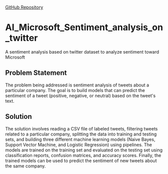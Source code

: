[GitHub Repository](https://github.com/ElieMuluke/AI_Microsoft_Sentiment_analysis_on_twitter)

# AI_Microsoft_Sentiment_analysis_on_twitter

A sentiment analysis based on twitter dataset to analyze sentiment toward Microsoft

## Problem Statement

The problem being addressed is sentiment analysis of tweets about a particular company. The goal is to build models that can predict the sentiment of a tweet (positive, negative, or neutral) based on the tweet's text.

## Solution

The solution involves reading a CSV file of labeled tweets, filtering tweets related to a particular company, splitting the data into training and testing sets, and building three different machine learning models (Naive Bayes, Support Vector Machine, and Logistic Regression) using pipelines.
The models are trained on the training set and evaluated on the testing set using classification reports, confusion matrices, and accuracy scores. Finally, the trained models can be used to predict the sentiment of new tweets about the same company.
